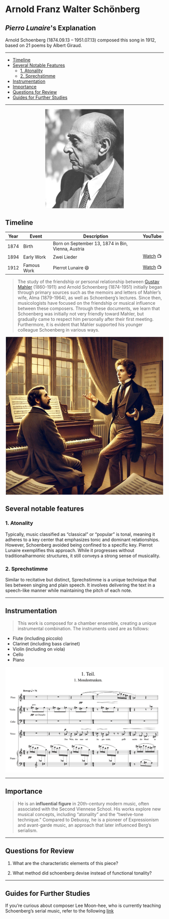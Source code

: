 # Arnold Franz Walter Schönberg
## _Pierro Lunaire_'s Explanation

 Arnold Schoenberg (1874.09.13 – 1951.07.13) composed this song in 1912, based on 21 poems by Albert Giraud.

---

- [Timeline](#timeline)
- [Several Notable Features](#several-notable-features)
  - [1. Atonality](#1-atonality)
  - [2. Sprechstimme](#2-sprechstimme)
- [Instrumentation](#instrumentation)
- [Importance](#importance)
- [Questions for Review](#questions-for-review)
- [Guides for Further Studies](#guides-for-further-studies)

---
<div align="center">
<img src="schoneberg.jpg" width="250px">
</div>

## Timeline



 | Year | Event        | Description                                       | YouTube                                                      |
 | ---- | ------------ | ------------------------------------------------- | -------------------------------------------------------------|
 | 1874 | Birth        | Born on September 13, 1874 in Bin, Vienna, Austria|                                                              |
 | 1894 | Early Work   | Zwei Lieder                                       | [Watch](https://www.youtube.com/watch?v=cSqhM9DPHr4) 📺       |
 | 1912 | Famous Work  | Pierrot Lunaire 😄                                | [Watch](https://youtu.be/vQVkbKULKpI?si=XpeT-0TYAx_oDjTn) 📺  | 

> The study of the friendship or personal relationship between [Gustav Mahler](https://github.com/hskye79/openmusichistory/blob/main/mahler-symphony.md) (1860-1911) and Arnold Schoenberg (1874-1951) initially began through primary sources such as the memoirs and letters of Mahler’s wife, Alma (1879-1964), as well as Schoenberg’s lectures. Since then, musicologists have focused on the friendship or musical influence between these composers. Through these documents, we learn that Schoenberg was initially not very friendly toward Mahler, but gradually came to respect him personally after their first meeting. Furthermore, it is evident that Mahler supported his younger colleague Schoenberg in various ways.



<div align="center">
<img src="mahler and schoneberg.png" width="500px">
</div>

## Several notable features

### 1. Atonality
Typically, music classified as “classical” or “popular” is tonal, meaning it adheres to a key center that emphasizes tonic and dominant relationships. However, Schoenberg avoided being confined to a specific key. Pierrot Lunaire exemplifies this approach. While it progresses without traditionalharmonic structures, it still conveys a strong sense of musicality. 

### 2. Sprechstimme
Similar to recitative but distinct, Sprechstimme is a unique technique that lies between singing and plain speech. It involves delivering the text in a speech-like manner while maintaining the pitch of each note.

---
## Instrumentation

> This work is composed for a chamber ensemble, creating a unique instrumental combination. The instruments used are as follows:

* Flute (including piccolo)
* Clarinet (including bass clarinet)
* Violin (including on viola)
* Cello
* Piano

<div align="center">
<img src="pierro_newscore.png" width="1000px">
</div>

---
## Importance
> He is an **influential figure** in 20th-century modern music, often associated with the Second Viennese School. His works explore new musical concepts, including “atonality” and the “twelve-tone technique.” Compared to Debussy, he is a pioneer of Expressionism and avant-garde music, an approach that later influenced Berg’s serialism.

---

## Questions for Review

1.	What are the characteristic elements of this piece?

2.	What method did schoenberg devise instead of functional tonality?

---

## Guides for Further Studies

If you’re curious about composer Lee Moon-hee, who is currently teaching Schoenberg’s serial music, refer to the following [link](moonheelee-The-Proliferation-of-Dots.md)
